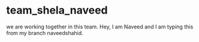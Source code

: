 # team_shela_naveed
we are working together in this team.
Hey, I am Naveed and I am typing this from my branch naveedshahid.